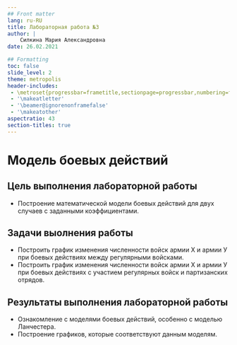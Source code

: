 ```yaml
---
## Front matter
lang: ru-RU
title: Лабораторная работа №3
author: |
	Силкина Мария Александровна
date: 26.02.2021

## Formatting
toc: false
slide_level: 2
theme: metropolis
header-includes: 
 - \metroset{progressbar=frametitle,sectionpage=progressbar,numbering=fraction}
 - '\makeatletter'
 - '\beamer@ignorenonframefalse'
 - '\makeatother'
aspectratio: 43
section-titles: true
---
```


# Модель боевых действий

## Цель выполнения лабораторной работы

- Построение математической модели боевых действий для двух случаев с заданными коэффициентами.

## Задачи выолнения работы

- Построить график изменения численности войск армии Х и армии У при боевых действиях между регулярными войсками.
- Построить график изменения численности войск армии Х и армии У при боевых действиях с участием регулярных войск и партизанских отрядов.

## Результаты выполнения лабораторной работы

- Ознакомление с моделями боевых действий, особенно с моделью Ланчестера.
- Построение графиков, которые соответствуют данным моделям.

